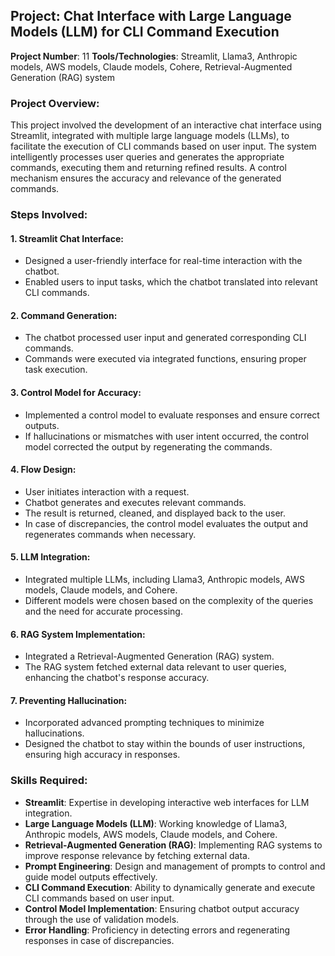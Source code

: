 <!-- @format -->

## Project: **Chat Interface with Large Language Models (LLM) for CLI Command Execution**

**Project Number**: 11
**Tools/Technologies**: Streamlit, Llama3, Anthropic models, AWS models, Claude models, Cohere, Retrieval-Augmented Generation (RAG) system

### Project Overview:

This project involved the development of an interactive chat interface using Streamlit, integrated with multiple large language models (LLMs), to facilitate the execution of CLI commands based on user input. The system intelligently processes user queries and generates the appropriate commands, executing them and returning refined results. A control mechanism ensures the accuracy and relevance of the generated commands.

### Steps Involved:

#### 1. **Streamlit Chat Interface**:

- Designed a user-friendly interface for real-time interaction with the chatbot.
- Enabled users to input tasks, which the chatbot translated into relevant CLI commands.

#### 2. **Command Generation**:

- The chatbot processed user input and generated corresponding CLI commands.
- Commands were executed via integrated functions, ensuring proper task execution.

#### 3. **Control Model for Accuracy**:

- Implemented a control model to evaluate responses and ensure correct outputs.
- If hallucinations or mismatches with user intent occurred, the control model corrected the output by regenerating the commands.

#### 4. **Flow Design**:

- User initiates interaction with a request.
- Chatbot generates and executes relevant commands.
- The result is returned, cleaned, and displayed back to the user.
- In case of discrepancies, the control model evaluates the output and regenerates commands when necessary.

#### 5. **LLM Integration**:

- Integrated multiple LLMs, including Llama3, Anthropic models, AWS models, Claude models, and Cohere.
- Different models were chosen based on the complexity of the queries and the need for accurate processing.

#### 6. **RAG System Implementation**:

- Integrated a Retrieval-Augmented Generation (RAG) system.
- The RAG system fetched external data relevant to user queries, enhancing the chatbot's response accuracy.

#### 7. **Preventing Hallucination**:

- Incorporated advanced prompting techniques to minimize hallucinations.
- Designed the chatbot to stay within the bounds of user instructions, ensuring high accuracy in responses.

### Skills Required:

- **Streamlit**: Expertise in developing interactive web interfaces for LLM integration.
- **Large Language Models (LLM)**: Working knowledge of Llama3, Anthropic models, AWS models, Claude models, and Cohere.
- **Retrieval-Augmented Generation (RAG)**: Implementing RAG systems to improve response relevance by fetching external data.
- **Prompt Engineering**: Design and management of prompts to control and guide model outputs effectively.
- **CLI Command Execution**: Ability to dynamically generate and execute CLI commands based on user input.
- **Control Model Implementation**: Ensuring chatbot output accuracy through the use of validation models.
- **Error Handling**: Proficiency in detecting errors and regenerating responses in case of discrepancies.
